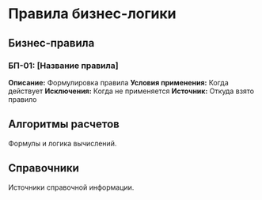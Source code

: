# Правила бизнес-логики

## Бизнес-правила

### БП-01: [Название правила]
**Описание:** Формулировка правила
**Условия применения:** Когда действует
**Исключения:** Когда не применяется
**Источник:** Откуда взято правило

## Алгоритмы расчетов
Формулы и логика вычислений.

## Справочники
Источники справочной информации.
